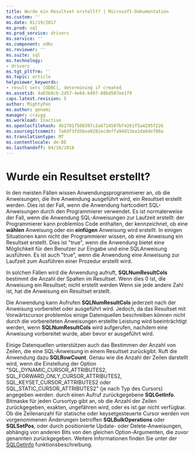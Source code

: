 ```yaml
---
title: Wurde ein Resultset erstellt? | Microsoft-Dokumentation
ms.custom: ''
ms.date: 01/19/2017
ms.prod: sql
ms.prod_service: drivers
ms.service: ''
ms.component: odbc
ms.reviewer: ''
ms.suite: sql
ms.technology:
- drivers
ms.tgt_pltfrm: ''
ms.topic: article
helpviewer_keywords:
- result sets [ODBC], determining if created
ms.assetid: 4a83b8cb-2d57-4e64-b497-80bd587ee1f9
caps.latest.revision: 5
author: MightyPen
ms.author: genemi
manager: craigg
ms.workload: Inactive
ms.openlocfilehash: 4b2701f568397c2a6714587bf4261f5a4295f226
ms.sourcegitcommit: 7a6df3fd5bea9282ecdeffa94d13ea1da6def80a
ms.translationtype: MT
ms.contentlocale: de-DE
ms.lasthandoff: 04/16/2018
---
```

# <a name="was-a-result-set-created"></a>Wurde ein Resultset erstellt?
In den meisten Fällen wissen Anwendungsprogrammierer an, ob die Anweisungen, die ihre Anwendung ausgeführt wird, ein Resultset erstellt werden. Dies ist der Fall, wenn die Anwendung hartcodiert SQL-Anweisungen durch den Programmierer verwendet. Es ist normalerweise der Fall, wenn die Anwendung SQL-Anweisungen zur Laufzeit erstellt: der Programmierer kann problemlos Code enthalten, der kennzeichnet, ob eine **wählen** Anweisung oder ein **einfügen** Anweisung wird erstellt. In einigen Situationen kann nicht der Programmierer wissen, ob eine Anweisung ein Resultset erstellt. Dies ist "true", wenn die Anwendung bietet eine Möglichkeit für den Benutzer zur Eingabe und eine SQL­Anweisung ausführen. Es ist auch "true", wenn die Anwendung eine Anweisung zur Laufzeit zum Ausführen einer Prozedur erstellt wird.  
  
 In solchen Fällen wird die Anwendung aufruft, **SQLNumResultCols** bestimmt die Anzahl der Spalten im Resultset. Wenn dies 0 ist, die Anweisung ein Resultset; nicht erstellt werden Wenn sie jede andere Zahl ist, hat die Anweisung ein Resultset erstellt.  
  
 Die Anwendung kann Aufrufen **SQLNumResultCols** jederzeit nach der Anweisung vorbereitet oder ausgeführt wird. Jedoch, da das Resultset mit Vorwärtscursor problemlos einige Datenquellen beschreiben können nicht durch die vorbereiteten Anweisungen erstellte Leistung wird beeinträchtigt werden, wenn **SQLNumResultCols** wird aufgerufen, nachdem eine Anweisung vorbereitet wurde, aber bevor er ausgeführt wird.  
  
 Einige Datenquellen unterstützen auch das Bestimmen der Anzahl von Zeilen, die eine SQL-Anweisung in einem Resultset zurückgibt. Ruft die Anwendung dazu **SQLRowCount**. Genau wie die Anzahl der Zeilen darstellt wird, wenn die Einstellung der Option "SQL_DYNAMIC_CURSOR_ATTRIBUTES2, SQL_FORWARD_ONLY_CURSOR_ATTRIBUTES2, SQL_KEYSET_CURSOR_ATTRIBUTES2 oder SQL_STATIC_CURSOR_ATTRIBUTES2" (je nach Typ des Cursors) angegeben werden. durch einen Aufruf zurückgegebene **SQLGetInfo**. Bitmaske für jeden Cursortyp gibt an, ob die Anzahl der Zeilen zurückgegeben, exakten, ungefähren wird, oder es ist gar nicht verfügbar. Ob die Zeilenanzahl für statische oder keysetgesteuerte Cursor werden von vorgenommenen Änderungen betroffen **SQLBulkOperations** oder **SQLSetPos**, oder durch positionierte Update- oder Delete-Anweisungen, abhängig von anderen Bits von den gleichen Option-Argumenten, die zuvor genannten zurückgegeben. Weitere Informationen finden Sie unter der [SQLGetInfo](../../../odbc/reference/syntax/sqlgetinfo-function.md) funktionsbeschreibung.
